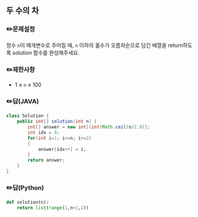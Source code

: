 ## <b>두 수의 차</b>
### ✏️문제설정
정수 `n`이 매개변수로 주어질 때, `n` 이하의 홀수가 오름차순으로 담긴 배열을 return하도록 solution 함수를 완성해주세요.
### ✏️제한사항
* 1 ≤ `n` ≤ 100
### ✏️답(JAVA)
```java
class Solution {
    public int[] solution(int n) {
        int[] answer = new int[(int)Math.ceil(n/2.0)];
        int idx = 0;
        for(int i=1; i<=n; i+=2)
        {
            answer[idx++] = i;
        }
        return answer;
    }
}
```
### ✏️답(Python)
```python
def solution(n):
    return list(range(1,n+1,2))
```

